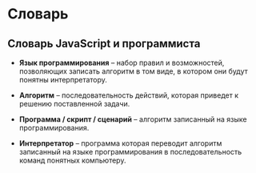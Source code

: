 # Словарь
## Словарь JavaScript и программиста

* **Язык программирования** &ndash; набор правил и возможностей, позволяющих записать алгоритм в том виде, в котором они будут понятны интерпретатору.

* **Алгоритм** &ndash; последовательность действий, которая приведет к решению поставленной задачи.

* **Программа / скрипт / сценарий** &ndash; алгоритм записанный на языке программирования.

* **Интерпретатор** &ndash; программа которая переводит алгоритм записанный на языке программирования в последовательность команд понятных компьютеру.
